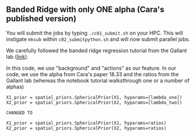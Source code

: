 ## Banded Ridge with only ONE alpha (Cara's published version)

You will submit the jobs by typing `./c01_submit.sh` on your HPC. 
This will instigate `mksub` within `c02_submitpython.sh` and will now submit parallel jobs. 

We carefully followed the banded ridge regression tutorial from the Gallant lab ([link](https://nbviewer.jupyter.org/github/gallantlab/tikreg/blob/master/examples/tutorial_banded_ridge_polar.ipynb)).

In this code, we use "background" and "actions" as our feature. 
In our code, we use the alpha from Cara's paper 18.33 and the ratios from the Gallant lab (whereas the notebook tutorial walksthrough one or a number of alphas)
```
X1_prior = spatial_priors.SphericalPrior(X1, hyparams=[lambda_one])
X2_prior = spatial_priors.SphericalPrior(X2, hyparams=[lambda_two])

CHANGED TO

X1_prior = spatial_priors.SphericalPrior(X1, hyparams=ratios)
X2_prior = spatial_priors.SphericalPrior(X2, hyparams=ratios)

```
